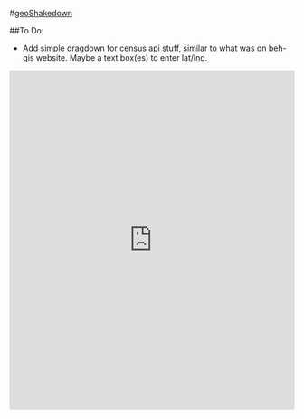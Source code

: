 #[geoShakedown](http://geoshakedown.github.io/)

##To Do:
* Add simple dragdown for census api stuff, similar to what was on beh-gis website. Maybe a text box(es) to enter lat/lng.


<iframe src="https://docs.google.com/forms/d/102bYNPUj2QFiJmBS0hwXVfw2UsOVa-zzlu1mCAKbAz8/viewform?embedded=true" width="100%" height="600" frameborder="0" marginheight="0" marginwidth="0">Loading...</iframe> 









